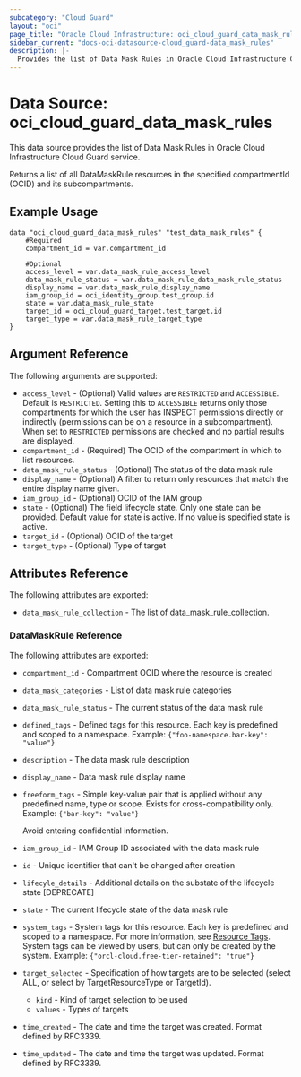 ```yaml
---
subcategory: "Cloud Guard"
layout: "oci"
page_title: "Oracle Cloud Infrastructure: oci_cloud_guard_data_mask_rules"
sidebar_current: "docs-oci-datasource-cloud_guard-data_mask_rules"
description: |-
  Provides the list of Data Mask Rules in Oracle Cloud Infrastructure Cloud Guard service
---
```


# Data Source: oci_cloud_guard_data_mask_rules
This data source provides the list of Data Mask Rules in Oracle Cloud Infrastructure Cloud Guard service.

Returns a list of all DataMaskRule resources in the specified compartmentId (OCID) and its subcompartments.


## Example Usage

```hcl
data "oci_cloud_guard_data_mask_rules" "test_data_mask_rules" {
	#Required
	compartment_id = var.compartment_id

	#Optional
	access_level = var.data_mask_rule_access_level
	data_mask_rule_status = var.data_mask_rule_data_mask_rule_status
	display_name = var.data_mask_rule_display_name
	iam_group_id = oci_identity_group.test_group.id
	state = var.data_mask_rule_state
	target_id = oci_cloud_guard_target.test_target.id
	target_type = var.data_mask_rule_target_type
}
```

## Argument Reference

The following arguments are supported:

* `access_level` - (Optional) Valid values are `RESTRICTED` and `ACCESSIBLE`. Default is `RESTRICTED`. Setting this to `ACCESSIBLE` returns only those compartments for which the user has INSPECT permissions directly or indirectly (permissions can be on a resource in a subcompartment). When set to `RESTRICTED` permissions are checked and no partial results are displayed. 
* `compartment_id` - (Required) The OCID of the compartment in which to list resources.
* `data_mask_rule_status` - (Optional) The status of the data mask rule
* `display_name` - (Optional) A filter to return only resources that match the entire display name given.
* `iam_group_id` - (Optional) OCID of the IAM group
* `state` - (Optional) The field lifecycle state. Only one state can be provided. Default value for state is active. If no value is specified state is active.
* `target_id` - (Optional) OCID of the target
* `target_type` - (Optional) Type of target


## Attributes Reference

The following attributes are exported:

* `data_mask_rule_collection` - The list of data_mask_rule_collection.

### DataMaskRule Reference

The following attributes are exported:

* `compartment_id` - Compartment OCID where the resource is created
* `data_mask_categories` - List of data mask rule categories
* `data_mask_rule_status` - The current status of the data mask rule
* `defined_tags` - Defined tags for this resource. Each key is predefined and scoped to a namespace. Example: `{"foo-namespace.bar-key": "value"}` 
* `description` - The data mask rule description
* `display_name` - Data mask rule display name
* `freeform_tags` - Simple key-value pair that is applied without any predefined name, type or scope. Exists for cross-compatibility only. Example: `{"bar-key": "value"}`

	Avoid entering confidential information. 
* `iam_group_id` - IAM Group ID associated with the data mask rule
* `id` - Unique identifier that can't be changed after creation
* `lifecyle_details` - Additional details on the substate of the lifecycle state [DEPRECATE]
* `state` - The current lifecycle state of the data mask rule
* `system_tags` - System tags for this resource. Each key is predefined and scoped to a namespace. For more information, see [Resource Tags](https://docs.cloud.oracle.com/iaas/Content/General/Concepts/resourcetags.htm). System tags can be viewed by users, but can only be created by the system.  Example: `{"orcl-cloud.free-tier-retained": "true"}` 
* `target_selected` - Specification of how targets are to be selected (select ALL, or select by TargetResourceType or TargetId).
	* `kind` - Kind of target selection to be used
	* `values` - Types of targets
* `time_created` - The date and time the target was created. Format defined by RFC3339.
* `time_updated` - The date and time the target was updated. Format defined by RFC3339.

